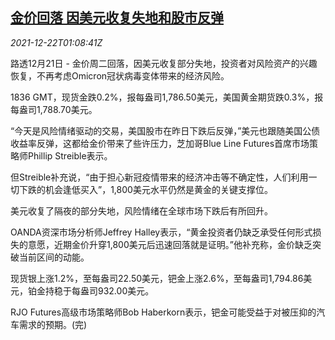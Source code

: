 <!--1640136662000-->
[金价回落 因美元收复失地和股市反弹](https://cn.reuters.com/article/global-precious-1221-tues-idCNKBS2J102K)
------

<div><i>2021-12-22T01:08:41Z</i></div><p>路透12月21日 - 金价周二回落，因美元收复部分失地，投资者对风险资产的兴趣恢复，不再考虑Omicron冠状病毒变体带来的经济风险。</p><p>1836 GMT，现货金跌0.2%，报每盎司1,786.50美元，美国黄金期货跌0.3%，报每盎司1,788.70美元。</p><p>“今天是风险情绪驱动的交易，美国股市在昨日下跌后反弹，”美元也跟随美国公债收益率反弹，这都给金价带来了些许压力，芝加哥Blue Line Futures首席市场策略师Phillip Streible表示。</p><p>但Streible补充说，“由于担心新冠疫情带来的经济冲击等不确定性，人们利用一切下跌的机会逢低买入”，1,800美元水平仍然是黄金的关键支撑位。</p><p>美元收复了隔夜的部分失地，风险情绪在全球市场下跌后有所回升。</p><p>OANDA资深市场分析师Jeffrey Halley表示，“黄金投资者仍缺乏承受任何形式损失的意愿，近期金价升穿1,800美元后迅速回落就是证明。”他补充称，金价缺乏突破当前区间的动能。</p><p>现货银上涨1.2%，至每盎司22.50美元，钯金上涨2.6%，至每盎司1,794.86美元，铂金持稳于每盎司932.00美元。</p><p>RJO Futures高级市场策略师Bob Haberkorn表示，钯金可能受益于对被压抑的汽车需求的预期。(完)</p>
